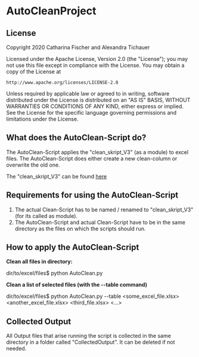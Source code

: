 # AutoCleanProject


## License
Copyright 2020 Catharina Fischer and Alexandra Tichauer

Licensed under the Apache License, Version 2.0 (the "License");
you may not use this file except in compliance with the License.
You may obtain a copy of the License at

    http://www.apache.org/licenses/LICENSE-2.0

Unless required by applicable law or agreed to in writing, software
distributed under the License is distributed on an "AS IS" BASIS,
WITHOUT WARRANTIES OR CONDITIONS OF ANY KIND, either express or implied.
See the License for the specific language governing permissions and
limitations under the License.


## What does the AutoClean-Script do?

The AutoClean-Script applies the "clean_skript_V3" (as a module) to excel files. The AutoClean-Script does either create a new clean-column or overwrite the old one.

The "clean_skript_V3" can be found [here](https://www.linguistik.hu-berlin.de/en/institut-en/professuren-en/korpuslinguistik/research/ridges-projekt/download-files/v6/clean-skript_v3.py)

## Requirements for using the AutoClean-Script

1. The actual Clean-Script has to be named / renamed to "clean_skript_V3" (for its called as module).
2. The AutoClean-Script and actual Clean-Script have to be in the same directory as the files on which the scripts should run.


## How to apply the AutoClean-Script

**Clean all files in directory:**

dir/to/excel/files$ python AutoClean.py


**Clean a list of selected files (with the --table command)**

dir/to/excel/files$ python AutoClean.py --table <some_excel_file.xlsx> <another_excel_file.xlsx> <third_file.xlsx> <...>


## Collected Output

All Output files that arise running the script is collected in the same directory in a folder called "CollectedOutput". It can be deleted if not needed.



 
